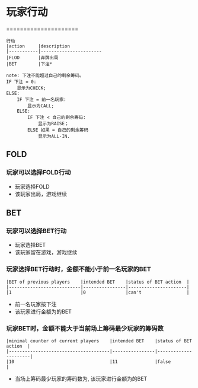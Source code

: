 # 玩家行动
=====================

    行动
    |action     |description             
    |-----------|-----------------------
    |FLOD       |弃牌出局
    |BET        |下注*

    note: 下注不能超过自己的剩余筹码。
    IF 下注 = 0:
        显示为CHECK; 
    ELSE:
        IF 下注 = 前一名玩家:
            显示为CALL;
        ELSE:
            IF 下注 < 自己的剩余筹码:
                显示为RAISE；
            ELSE 如果 = 自己的剩余筹码
                显示为ALL-IN.

## FOLD

### 玩家可以选择FOLD行动

* 玩家选择FOLD
* 该玩家出局，游戏继续

## BET

### 玩家可以选择BET行动
* 玩家选择BET
* 该玩家留在游戏，游戏继续

### 玩家选择BET行动时，金额不能小于前一名玩家的BET

    |BET of previous players    |intended BET    |status of BET action  |
    |---------------------------|----------------|----------------------|
    |1                          |0               |can't                 |

* 前一名玩家按<BET of previous players>下注
* 该玩家<status of BET action>进行金额为<intended BET>的BET

### 玩家BET时，金额不能大于当前场上筹码最少玩家的筹码数

    |minimal counter of current players    |intended BET    |status of BET action  |
    |--------------------------------------|----------------|----------------------|
    |10                                    |11              |false                 |

* 当场上筹码最少玩家的筹码数为<minimal counter of current players>, 该玩家<status of BET action>进行金额为<intended BET>的BET

